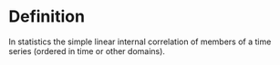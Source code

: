 # Definition

In statistics the simple linear internal correlation of members of a
time series (ordered in time or other domains).
